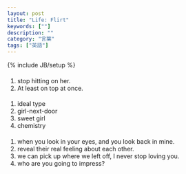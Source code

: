 ```yaml
---
layout: post
title: "Life: Flirt"
keywords: [""]
description: ""
category: "言葉"
tags: ["英語"]
---
```

{% include JB/setup %}

####
1. stop hitting on her.
2. At least on top at once.


####
1. ideal type
2. girl-next-door
3. sweet girl
4. chemistry

####
1. when you look in your eyes, and you look back in mine. 
2. reveal their real feeling about each other.
3. we can pick up where we left off, I never stop loving you.
4. who are you going to impress?
